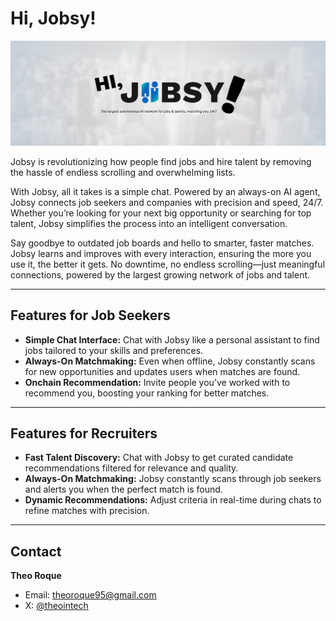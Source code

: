 # Hi, Jobsy!

![Jobsy Banner](https://github.com/TheoInTech/hijobsy-ai/blob/main/public/assets/banner.png?raw=true)

Jobsy is revolutionizing how people find jobs and hire talent by removing the hassle of endless scrolling and overwhelming lists.

With Jobsy, all it takes is a simple chat. Powered by an always-on AI agent, Jobsy connects job seekers and companies with precision and speed, 24/7. Whether you’re looking for your next big opportunity or searching for top talent, Jobsy simplifies the process into an intelligent conversation.

Say goodbye to outdated job boards and hello to smarter, faster matches. Jobsy learns and improves with every interaction, ensuring the more you use it, the better it gets. No downtime, no endless scrolling—just meaningful connections, powered by the largest growing network of jobs and talent.

---

## Features for Job Seekers

- **Simple Chat Interface:** Chat with Jobsy like a personal assistant to find jobs tailored to your skills and preferences.
- **Always-On Matchmaking:** Even when offline, Jobsy constantly scans for new opportunities and updates users when matches are found.
- **Onchain Recommendation:** Invite people you’ve worked with to recommend you, boosting your ranking for better matches.

---

## Features for Recruiters

- **Fast Talent Discovery:** Chat with Jobsy to get curated candidate recommendations filtered for relevance and quality.
- **Always-On Matchmaking:** Jobsy constantly scans through job seekers and alerts you when the perfect match is found.
- **Dynamic Recommendations:** Adjust criteria in real-time during chats to refine matches with precision.

---

## Contact

**Theo Roque**

- Email: [theoroque95@gmail.com](mailto:theoroque95@gmail.com)
- X: [@theointech](https://x.com/theointech)
